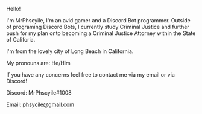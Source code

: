 Hello!

I'm MrPhscyile, I'm an avid gamer and a Discord Bot programmer.
Outside of programing Discord Bots, I currently study Criminal Justice and further push for my plan onto becoming a Criminal Justice Attorney within the State of Califoria.

I'm from the lovely city of Long Beach in California.

My pronouns are: He/Him

If you have any concerns feel free to contact me via my email or via Discord! 

Discord: MrPhscyile#1008

Email: phsycile@gmail.com
